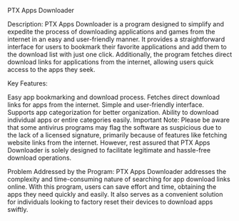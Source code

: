 PTX Apps Downloader

Description:
PTX Apps Downloader is a program designed to simplify and expedite the process of downloading applications and games from the internet in an easy and user-friendly manner. It provides a straightforward interface for users to bookmark their favorite applications and add them to the download list with just one click. Additionally, the program fetches direct download links for applications from the internet, allowing users quick access to the apps they seek.

Key Features:

Easy app bookmarking and download process.
Fetches direct download links for apps from the internet.
Simple and user-friendly interface.
Supports app categorization for better organization.
Ability to download individual apps or entire categories easily.
Important Note:
Please be aware that some antivirus programs may flag the software as suspicious due to the lack of a licensed signature, primarily because of features like fetching website links from the internet. However, rest assured that PTX Apps Downloader is solely designed to facilitate legitimate and hassle-free download operations.

Problem Addressed by the Program:
PTX Apps Downloader addresses the complexity and time-consuming nature of searching for app download links online. With this program, users can save effort and time, obtaining the apps they need quickly and easily. It also serves as a convenient solution for individuals looking to factory reset their devices to download apps swiftly.
